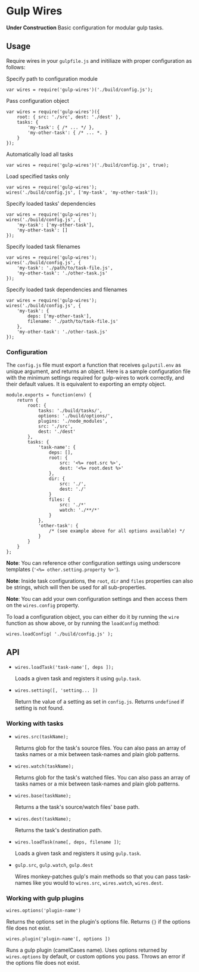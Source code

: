 # Gulp Wires

**Under Construction**
Basic configuration for modular gulp tasks.

## Usage

Require wires in your `gulpfile.js` and initiliaze with proper configuration as follows:

Specify path to configuration module

    var wires = require('gulp-wires')('./build/config.js');

Pass configuration object

    var wires = require('gulp-wires')({
        root: { src: './src', dest: './dest' },
        tasks: {
            'my-task': { /* ... */ },
            'my-other-task': { /* ... *. }
        }
    });

Automatically load all tasks

    var wires = require('gulp-wires')('./build/config.js', true);

Load specified tasks only

    var wires = require('gulp-wires');
    wires('./build/config.js', ['my-task', 'my-other-task']);

Specify loaded tasks' dependencies

    var wires = require('gulp-wires');
    wires('./build/config.js', {
        'my-task': ['my-other-task'],
        'my-other-task': []
    });

Specify loaded task filenames

    var wires = require('gulp-wires');
    wires('./build/config.js', {
        'my-task': './path/to/task-file.js',
        'my-other-task': './other-task.js'
    });

Specify loaded task dependencies and filenames

    var wires = require('gulp-wires');
    wires('./build/config.js', {
        'my-task': {
            deps: ['my-other-task'],
            filename: './path/to/task-file.js'
        },
        'my-other-task': './other-task.js'
    });

### Configuration

The `config.js` file must export a function that receives `gulputil.env` as unique argument, and returns an object. Here is a sample configuration file with the minimum settings required for gulp-wires to work correctly, and their default values. It is equivalent to exporting an empty object.

    module.exports = function(env) {
        return {
            root: {
                tasks: './build/tasks/',
                options: './build/options/',
                plugins: './node_modules',
                src: './src',
                dest: './dest'
            },
            tasks: {
                'task-name': {
                    deps: [],
                    root: {
                        src: '<%= root.src %>',
                        dest: '<%= root.dest %>'
                    },
                    dir: {
                        src: './',
                        dest: './'
                    }
                    files: {
                        src: './*'
                        watch: './**/*'
                    }
                },
                'other-task': {
                    /* (see example above for all options available) */
                }
            }
        }
    };

**Note**: You can reference other configuration settings using underscore templates (`'<%= other.setting.property %>'`).

**Note**: Inside task configurations, the `root`, `dir` and `files` properties can also be strings, which will then be used for all sub-properties.

**Note**: You can add your own configuration settings and then access them on the `wires.config` property.

To load a configuration object, you can either do it by running the `wire` function as show above, or by running the `loadConfig` method:

    wires.loadConfig( './build/config.js' );

## API

+ `wires.loadTask('task-name'[, deps ]);`

    Loads a given task and registers it using `gulp.task`.

+ `wires.setting([, 'setting... ])`

    Return the value of a setting as set in `config.js`. Returns `undefined` if setting is not found.

### Working with tasks

+ `wires.src(taskName);`

    Returns glob for the task's source files. You can also pass an array of tasks names or a mix between task-names and plain glob patterns.

+ `wires.watch(taskName);`

    Returns glob for the task's watched files. You can also pass an array of tasks names or a mix between task-names and plain glob patterns.

+ `wires.base(taskName);`

    Returns a the task's source/watch files' base path.

+ `wires.dest(taskName);`

    Returns the task's destination path.

+ `wires.loadTask(name[, deps, filename ])`;

    Loads a given task and registers it using `gulp.task`.

+ `gulp.src`, `gulp.watch`, `gulp.dest`

    Wires monkey-patches gulp's main methods so that you can pass task-names like you would to `wires.src`, `wires.watch`, `wires.dest`.

### Working with gulp plugins

`wires.options('plugin-name')`

Returns the options set in the plugin's options file. Returns `{}` if the options file does not exist.

`wires.plugin('plugin-name'[, options ])`

Runs a gulp plugin (camelCases name). Uses options returned by `wires.options` by default, or custom options you pass. Throws an error if the options file does not exist.
